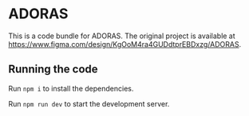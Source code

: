 
  # ADORAS

  This is a code bundle for ADORAS. The original project is available at https://www.figma.com/design/KgOoM4ra4GUDdtprEBDxzg/ADORAS.

  ## Running the code

  Run `npm i` to install the dependencies.

  Run `npm run dev` to start the development server.
  
